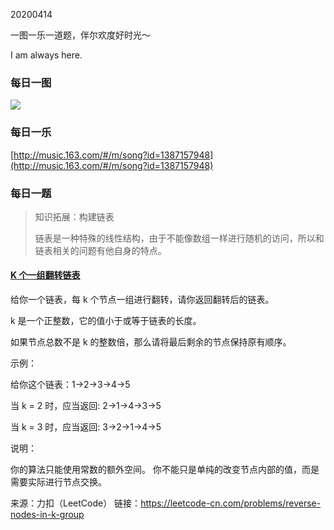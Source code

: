 20200414

一图一乐一道题，伴尔欢度好时光～

I am always here.



### 每日一图



![](https://mmbiz.qpic.cn/mmbiz_gif/drvkYMU585iaZLRP4yBkF15aoe4NRPicXGrwkvAj1XYquhP9Wm4kCYWwalnmIM5GAyRjvxEZQicnAwMD5BqjDXuYA/640?wx_fmt=gif&tp=webp&wxfrom=5&wx_lazy=1)



### 每日一乐



[http://music.163.com/#/m/song?id=1387157948](http://music.163.com/#/m/song?id=1387157948)



### 每日一题

> 知识拓展：构建链表
>
> 链表是一种特殊的线性结构，由于不能像数组一样进行随机的访问，所以和链表相关的问题有他自身的特点。

#### [K 个一组翻转链表](https://leetcode-cn.com/problems/reverse-nodes-in-k-group/)

给你一个链表，每 k 个节点一组进行翻转，请你返回翻转后的链表。

k 是一个正整数，它的值小于或等于链表的长度。

如果节点总数不是 k 的整数倍，那么请将最后剩余的节点保持原有顺序。

 

示例：

给你这个链表：1->2->3->4->5

当 k = 2 时，应当返回: 2->1->4->3->5

当 k = 3 时，应当返回: 3->2->1->4->5

 

说明：

你的算法只能使用常数的额外空间。
你不能只是单纯的改变节点内部的值，而是需要实际进行节点交换。

来源：力扣（LeetCode）
链接：https://leetcode-cn.com/problems/reverse-nodes-in-k-group

